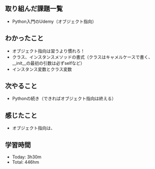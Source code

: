 ## 取り組んだ課題一覧
- Python入門のUdemy（オブジェクト指向）
## わかったこと
- オブジェクト指向は習うより慣れろ！
- クラス、インスタンスメソッドの書式（クラスはキャメルケースで書く、__init__の最初の引数は必ずselfなど）
- インスタンス変数とクラス変数
## 次やること
- Pythonの続き（できればオブジェクト指向は終える）
## 感じたこと
- オブジェクト指向は、
## 学習時間
- Today: 3h30m
- Total: 446hm
